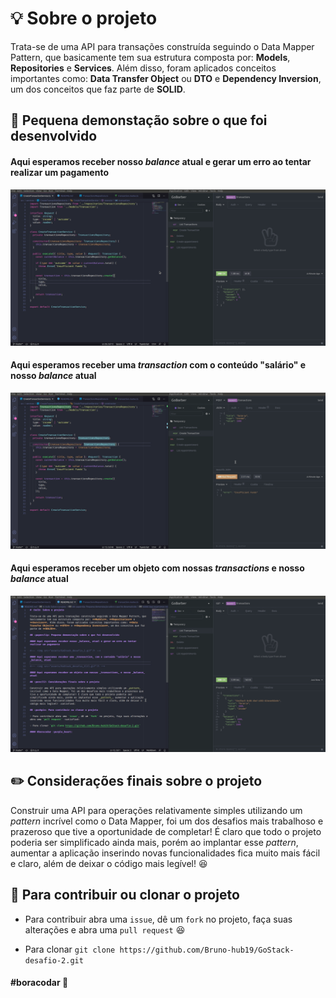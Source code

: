 # :bulb: Sobre o projeto

Trata-se de uma API para transações construída seguindo o Data Mapper Pattern, que basicamente tem sua estrutura composta por: **Models**, **Repositories** e **Services**. Além disso, foram aplicados conceitos importantes como: **Data Transfer Object** ou **DTO** e **Dependency Inversion**, um dos conceitos que faz parte de **SOLID**.

## :paperclip: Pequena demonstação sobre o que foi desenvolvido

#### Aqui esperamos receber nosso _balance_ atual e gerar um erro ao tentar realizar um pagamento

<img src="assets/gif1-desafio5.gif"/>

#### Aqui esperamos receber uma _transaction_ com o conteúdo "salário" e nosso _balance_ atual

<img src="assets/gif2-desafio5.gif"/>

#### Aqui esperamos receber um objeto com nossas _transactions_ e nosso _balance_ atual

<img src="assets/gif3-desafio5.gif"/>

## :pencil2: Considerações finais sobre o projeto

Construir uma API para operações relativamente simples utilizando um _pattern_ incrível como o Data Mapper, foi um dos desafios mais trabalhoso e prazeroso que tive a oportunidade de completar! É claro que todo o projeto poderia ser simplificado ainda mais, porém ao implantar esse _pattern_, aumentar a aplicação inserindo novas funcionalidades fica muito mais fácil e claro, além de deixar o código mais legível! :satisfied:

## :pushpin: Para contribuir ou clonar o projeto

- Para contribuir abra uma `issue`, dê um `fork` no projeto, faça suas alterações e abra uma `pull request` :satisfied:

- Para clonar `git clone https://github.com/Bruno-hub19/GoStack-desafio-2.git`

#### #boracodar :purple_heart:
